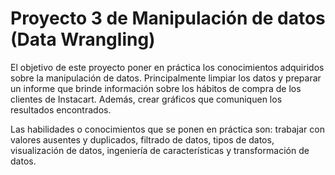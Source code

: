 # Proyecto 3 de Manipulación de datos (Data Wrangling)
El objetivo de este proyecto poner en práctica los conocimientos adquiridos sobre la manipulación de datos. Principalmente limpiar los datos y preparar un informe que brinde información sobre los hábitos de compra de los clientes de Instacart. Además, crear gráficos que comuniquen los resultados encontrados.

Las habilidades o conocimientos que se ponen en práctica son: trabajar con valores ausentes y duplicados, filtrado de datos, tipos de datos, visualización de datos, ingeniería de características y transformación de datos.
